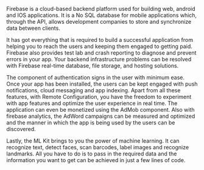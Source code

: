 Firebase is a cloud-based backend platform used for building web, android and IOS applications. It is a No SQL database for mobile applications which, through the API, allows development companies to store and synchronize data between clients.

It has got everything that is required to build a successful application from helping you to reach the users and keeping them engaged to getting paid. Firebase also provides test lab and crash reporting to diagnose and prevent errors in your app. Your backend infrastructure problems can be resolved with Firebase real-time database, file storage, and hosting solutions.

The component of authentication signs in the user with minimum ease. Once your app has been installed, the users can be kept engaged with push notifications, cloud messaging and app indexing. Apart from all these features, with Remote Configuration, you have the freedom to experiment with app features and optimize the user experience in real time. The application can even be monetized using the AdMob component. Also with firebase analytics, the AdWord campaigns can be measured and optimized and the manner in which the app is being used by the users can be discovered.

Lastly, the ML Kit brings to you the power of machine learning. It can recognize text, detect faces, scan barcodes, label images and recognize landmarks. All you have to do is to pass in the required data and the information you want to get can be achieved in just a few lines of code.
